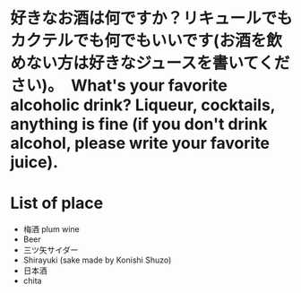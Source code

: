 # 好きなお酒は何ですか？リキュールでもカクテルでも何でもいいです(お酒を飲めない方は好きなジュースを書いてください)。　What's your favorite alcoholic drink? Liqueur, cocktails, anything is fine (if you don't drink alcohol, please write your favorite juice).

# List of place
- 梅酒 plum wine
- Beer
- 三ツ矢サイダー
- Shirayuki (sake made by Konishi Shuzo)
- 日本酒
- chita
